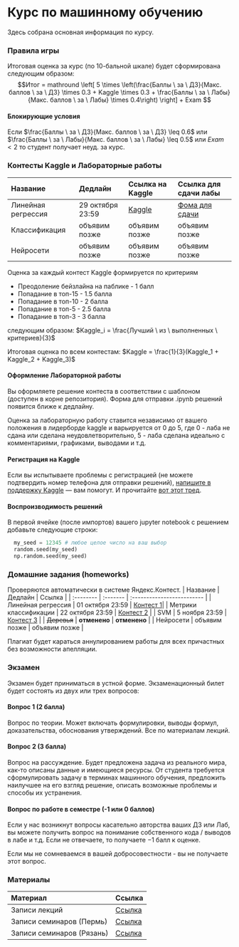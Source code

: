 # Курс по машинному обучению
Здесь собрана основная информация по курсу.

### Правила игры

Итоговая оценка за курс (по 10-бальной шкале) будет сформирована следующим образом:
$$Итог = mathround \left[ 5 \times \left(\frac{Баллы \ за \ ДЗ}{Макс. баллов \ за \ ДЗ} \times 0.3 + Kaggle \times 0.3 + \frac{Баллы \ за \ Лабы}{Макс. баллов \ за \ Лабы} \times 0.4\right) \right] + Exam $$

#### Блокирующие условия

Если $\frac{Баллы \ за \ ДЗ}{Макс. баллов \ за \ ДЗ} \leq 0.6$ или $\frac{Баллы \ за \ Лабы}{Макс. баллов \ за \ Лабы} \leq 0.5$ или $Exam < 2$ то студент получает неуд. за курс.

### Контесты Kaggle и Лабораторные работы

| Название | Дедлайн     | Ссылка на Kaggle       | Ссылка для сдачи лабы | 
| :-------- | :------- | :------------------------- | :------ |
| Линейная регрессия | 29 октября 23:59 | [Kaggle](https://www.kaggle.com/t/2820b6d8199b4bea9626cf57cfa3fd73) | [Фома для сдачи](https://forms.gle/seAJiJX2jnUcbXVt8) |
| Классификация | объявим позже | объявим позже | объявим позже |
| Нейросети | объявим позже | объявим позже | объявим позже |

Оценка за каждый контест Kaggle формируется по критериям
- Преодоление бейзлайна на паблике - 1 балл
- Попадание в топ-15 - 1.5 балла
- Попадание в топ-10 - 2 балла
- Попадание в топ-5 - 2.5 балла
- Попадание в топ-3 - 3 балла

следующим образом: $Kaggle_i = \frac{Лучший \ из \ выполненных \ критериев}{3}$

Итоговая оценка по всем контестам: $Kaggle = \frac{1}{3}(Kaggle_1 + Kaggle_2 + Kaggle_3)$

#### Оформление Лабораторной работы

Вы оформляете решение контеста в соответствии с шаблоном (доступен в корне репозитория). Форма для отправки .ipynb решений появится ближе к дедлайну.

Оценка за лабораторную работу ставится независимо от вашего положения в лидерборде kaggle и варьируется от 0 до 5, где 0 - лаба не сдана или сделана неудовлетворительно, 5 - лаба сделана идеально с комментариями, графиками, выводами и т.д.

#### Регистрация на Kaggle
Если вы испытываете проблемы с регистрацией (не можете подтвердить номер телефона для отправки решений), [напишите в поддержку Kaggle](https://www.kaggle.com/contact#/account/activate/phone) — вам помогут. И прочитайте [вот этот тред](https://www.kaggle.com/discussions/general/13822).

#### Воспроизводимость решений
В первой ячейке (после импортов) вашего jupyter notebook с решением добавьте следующие строки:
```python
  my_seed = 12345 # любое целое число на ваш выбор
  random.seed(my_seed)
  np.random.seed(my_seed)
```

### Домашние задания (homeworks)
Проверяются автоматически в системе Яндекс.Контест. 
| Название | Дедлайн     | Ссылка                |
| :-------- | :------- | :------------------------- |
| Линейная регрессия | 01 октября 23:59 | [Контест 1](https://contest.yandex.ru/contest/52519/problems/)|
| Метрики классификации | 22 октября 23:59 | [Контест 2](https://contest.yandex.ru/contest/54112/problems/) |
| SVM | 5 ноября 23:59 | [Контест 3](https://contest.yandex.ru/contest/54500/problems/) |
| ~~Деревья~~ | __отменено__ | __отменено__ |
| Нейросети | объявим позже | объявим позже |


Плагиат будет караться аннулированием работы для всех причастных без возможности апелляции.

### Экзамен

Экзамен будет приниматься в устной форме. Экзаменационный билет будет состоять из двух или трех вопросов:

#### Вопрос 1 (2 балла)

Вопрос по теории. Может включать формулировки, выводы формул, доказательства, обоснования утверждений. Все по материалам лекций.

#### Вопрос 2 (3 балла)

Вопрос на рассуждение. Будет предложена задача из реального мира, как-то описаны данные и имеющиеся ресурсы. От студента требуется сформулировать задачу в терминах машинного обучения, предложить наилучшее на его взгляд решение, описать возможные проблемы и способы их устранения.

#### Вопрос по работе в семестре (-1 или 0 баллов)
Если у нас возникнут вопросы касательно авторства ваших ДЗ или Лаб, вы можете получить вопрос на понимание собственного кода / выводов в лабе и т.д. Если не отвечаете, то получаете $-1$ балл к оценке.

Если мы не сомневаемся в вашей добросовестности - вы не получаете этот вопрос. 

### Материалы

| Материал | Ссылка |
| :-------- | :------- |
| Записи лекций | [Ссылка](https://drive.google.com/drive/folders/1tl3O15BVU86Cx_Ql-B_u4ewM-g-obFug?usp=sharing)|
| Записи семинаров (Пермь) | [Ссылка](https://drive.google.com/drive/folders/1IIUTxlsSLnHLpWSU3aJqhFFRyqyazFc7?usp=sharing)|
| Записи семинаров (Рязань) | [Ссылка](https://drive.google.com/drive/folders/14v_lEpfInepXQADu4ZPpXFE5Q0scvH1v?usp=sharing)|

